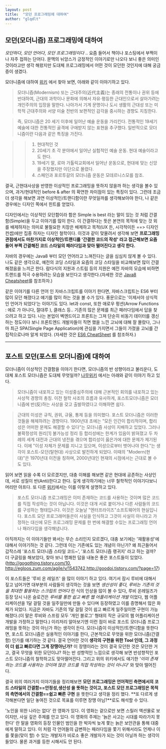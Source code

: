 ```yaml
---
layout: post
title:  "모던 프로그래밍에 대하여"
author: "glqdlt"
---
```


## 모던(모더니즘) 프로그래밍에 대하여

*모던하다*, *모던 언어다*, *모던 프로그래밍이다* .. 요즘 들어서 책이나 포스팅에서 부쩍이나 자주 접하는 단어다. 문맥의 뉘앙스가 긍정적인 이야기로만 나오다 보니 좋은 의미인 것이라고만 생각 해왔지만 도대체 프로그래밍에서 어떤 것이 모던한 것인지에 대해 궁금증이 생겼다.

모더니즘에 대하여 [위키](https://ko.wikipedia.org/wiki/%EB%AA%A8%EB%8D%94%EB%8B%88%EC%A6%98) 에서 찾아 보면, 아래와 같이 이야기하고 있다.

>모더니즘(Modernism) 또는 근대주의(近代主義)는 종래의 전통이나 권위 등에 반대하여, 근대의 과학이나 문화에 의해서 자유·평등한 근대인으로서 살아가려는 개인주의의 입장을 말한다. 나아가서 기계 문명이나 도시 생활의 근대성 또는 미학적 근대주의와 서양 미술 전반의 보편적인 감각을 중시하는 경향도 지칭한다.

>즉, 모더니즘은 20 세기 이후에 일어난 예술 운동을 가리킨다. 전통적인 19세기 예술에 대한 전통적인 골격에 구애받지 않는 표현을 추구했다. 일반적으로 모더니즘이란 다음과 같은 특징을 가진다.

>> 1. 현대적인 것
>> 2. 20세기 초 각 분야에서 일어난 실험적인 예술 운동. 현대 예술이라고도 한다.
>> 3. 19세기 말, 로마 가톨릭교회에서 일어난 운동으로, 현대에 맞는 신앙을 주장했지만 이단으로 몰렸다.
>> 4. 스페인과 포르투갈의 모더니즘 운동은 모데르니스모를 참조.

결국, 근현대사상을 반영한 이상적인 프로그래밍을 뜻하지 않을까 하는 생각을 볼수 있으며, 과거/현대적인 before & after 의 확연한 차이점이 있는 특징이 있다. 그런데 조금 더 생각을 해보면 과연 이상적인/트랜디함이란 무엇일까를 생각해보아야 한다, 나 같은 경우에는 디자인 쪽에서 힌트를 얻었다. 

디자인에서는 이상적인 모던함이라 함은 Simple is best 라는 말이 있는 것 처럼 간결함(Simple)을 두고 이야기를 많이 한다. 이 간결하다는 뜻은 본연의 목적에 맞는 것 외를 배제하자는 의미로 불필요한 치장은 배제하고 목적(UX 든, 시각적이든 ==> 디자인 컨셉)에만 집중 하자는 디자인 철학이다. 이것과 같이 맞물려서 생각해 보면 **프로그래밍 관점에서도 마찬가지로 이상적인/트랜디를 '간결한 코드의 작성' 라고 접근해보면 요즘들어 부쩍 간결해진 코드 스타일의 패러다임과 맞아 떨어진다고 생각 한다.** 

자바의 경우에는 Java8 부터 모던 언어라고 느껴진다는 글을 심심치 않게 볼 수 있다. 나도 같은 생각으로, 예전의 코딩 스타일과 요즘의 코딩 스타일을 비교해보면 많이 간결해졌음을 느끼곤 한다. 람다식의 지원과 스트림 등의 지원은 예전 자바의 모습에 비하면 트랜드를 적극 수용하려는 모습을 보인다고 생각한다.(자세한 것은 [Java8 Cheatsheet](https://github.com/BafS/Java8-CheatSheet)를 참조하자.) 

같은 이야기를 다른 언어 인 자바스크립트를 이야기 한다면, 자바스크립트는 ES6 부터 많이 모던 해졌다고 얘기를 많이 하는 것을 볼 수가 있다. 풍문으로는 '이제서야 상식적인 언어가 되었다'는 이야기도 있다. let과 const, 또한 애로우 펑션(Arrow Functions : 에로 가 아니다, 절대루 ), 클래스 등.. 기존의 많은 문제를 최근 패러다임에서 답을 찾으려고 하고 있다. 나는 본업이 벡엔드이고 프론트는 그져 단순히 비동기 데이터를 갱신하는 정도이다 보니 프론트엔드 개발자들이 직면 했을 느낀 고뇌에 대해 잘 몰랐다, 그나마 최근 SPA(Single Page Application)에 관심을 가지면서 그들이 가졌을 고뇌를 간접적으로나마 알게 되었다. (자세한 것은 [ES6 CheatSheet](https://github.com/DrkSephy/es6-cheatsheet#arrow-functions) 를 참조하자.) 

-----

## 포스트 모던(포스트 모더니즘)에 대하여

모더니즘이 이상적인 간결함을 이야기 한다면, 모더니즘의 반 성향이라고 불리운다, 도대체 포스트 모더니즘은 도대체 무엇일까? [나무위키](https://namu.wiki/w/%ED%8F%AC%EC%8A%A4%ED%8A%B8%EB%AA%A8%EB%8D%94%EB%8B%88%EC%A6%98) 에서는 아래와 같이 이야기 하고 있다.

> 모더니즘이 내포하고 있는 이성중심주의에 대해 근본적인 회의를 내포하고 있는 사상적 경향의 총칭. 
이전 철학 사조의 흐름과 유사하게, 포스트모더니즘은 모더니즘에 반(反)하는 사상을 갖고 출발하였다고 이해하면 쉽다.

> 근대의 이성은 규칙, 권위, 규율, 통제 등을 의미했다. 포스트 모더니즘은 이러한 것들을 해체하려는 경향이다. 1900년대 초에는 "모든 인간이 합리적이며, 합리성은 어떠한 문제도 해결할 수 있다"는 모더니즘 사상이 지배하고 있었다. 그러나 불확정성의 원리[1] 불가능성 정리 등 합리성에는 한계가 있음이 밝혀졌고 두 차례의 세계 대전과 근대의 냉전을 겪으며 합리성이 옳은가에 대한 문제가 제기된다. 이에 "이성 자체가 문제를 지니고 있으며, 이성으로부터 벗어나야 한다."는 생각이 포스트-모던(탈현대) 사상으로 발전하게 되었다. 이때의 "Modern(현대)"은 1970년대 이전을 칭하며, 2000년대인 현재의 시점에서는 근대로 볼 수도 있다.

읽어 보면 읽을 수록 더 모르겠지만, 대충 이해를 해보면 같은 현대에 공존하는 사상인데, 서로 성질이 반(Anti)한다고 한다. 깊게 생각하기에는 너무 철학적인 이야기다보니 머리만 아프다. 또 다른 [위키](http://wiki.c2.com/?PostModernProgramming)에서는 이를 이렇게 설명하고 있다.

> 포스트 모더니즘 프로그래밍은 이미 존재하는 코드를 사용하는 것이며 많은 코드를 직접 작성하는 것이 아닙니다. 이것은 대개 서로 붙이거나 다른 사람들의 코드를 구성하는 형태입니다. 이것은 오늘날 "엔터프라이즈"소프트웨어의 현실입니다. 포스트 모던 프로그래머들은이 사실을 인식하고 그것이 사실이 아니라고 가정하는 대신에 모든 프로그래밍 문제를 한 번에 해결할 수있는 프로그래밍 언어 나 패러다임을 생각해냅니다. 

아직까지는 이 이야기들만 봐서는 무슨 소리인지 모르겠다, 대충 보기에는 '재활용성'에 대해서 이야기하는 것 같다. 그런데 이는 기존에도 있는 개념이 아닌가? 왜 최근들어서 갑작스레 '포스트 모더니즘 스타일 코드~', '포스트 모더니즘 랭귀지' 라고 하는 걸까? 더 구글링을 해보았다, 찾아 보니 명쾌한 답을 내놓은 좋은 포스트들이 있었다. (<http://gogothing.tistory.com/10>, <http://egloos.zum.com/agile/v/1543742>,<http://goodoi.tistory.com/?page=17>) 


이 포스트들은 '루비 온 레일즈' 을 많이 이야기 하고 있다. 여기서 잠시 루비에 대해서 짚고 넘어가면 대부분의 사람들이 생각하는 것을 보면 *생산성이 좋다, 루비는 기존의 것을 최대한 활용하는 스크립트 언어다* 란 식의 인상을 많이 볼 수 있다, 루비 온레일즈가 등장 당시 나온 슬로건은 *루비를 통한 쉽고 빠른 웹 어플리케이션 개발* 이었다, 웹 어플리케이션을 1달 걸릴 것을 일주일만에 만들 수 있다며 등장하였고 이를 증명해서 많은 화제가 되었다. 지금은 자바도 기존의 1달 걸릴 것이 쉽고 빠르게 일주일이면 구현이 가능해졌다.(이 말은 루비와 스프링 모두 '개인 블로그' 형태의 작은 규모의 웹 어플리케이션 개발을 가정하고 말한다.) 이리저리 알아보기엔 이런 점이 바로 포스트 모더니즘 프로그래밍을 뜻하는 것이 아닌가 하는 생각이 든다. 모더니즘이 이상적인/트랜디함을 뜻한다면, 포스트 모더니즘은 실용적인 이야기를 한다, 근본적으로 무엇을 위한 모더니즘(간결함) 인가를 얘기하는 것 같다. 결국 언어란 것이 **생각의 구현을 위한 Tool 인데, 그 과정이 더 쉽고 빠르다면 그게 장땡아닌가?** 이 장땡이라는 것이 결국 모던한 것은 모던한 거고, 결국 무엇을 위한 모던이냐? 하는 반 성향적인 느낌으로 생각해 보면 반성향적인 포스트 모더니즘의 철학하고도 맞아떨어진다. 그리고 위의 위키에서도 얘기한 *'이미 존재하는 코드를 사용하는 것이며 많은 코드를 직접 작성하는 것이 아니다'* 와 맞아 떨어진다. 

결국 위의 여러가지 이야기들을 정리해보면 **모던 프로그래밍은 언어적인 측면에서의 코드 스타일의 간결함==안정성,생산성 을 뜻하는 것이고, 포스트 모던 프로그래밍은 목적의 측면에서의 간결함==쉽고 빠른 구현** 을 뜻한다고 생각을 정리 했다. **또 다르게 생각해본다면 일단 놓여진 것으로 목표를 이루면 장땡 아님?**로도 해석할 수 있다. 

'노인을 위한 나라는 없다' 란 영화가 있다. 이 영화는 겉으로만 보면 스릴러 액션물로 보이지만, 사실  깊은 주제를 안고 있다. 이 영화의 주제는 '늙은 사고는 시대를 따라가지 못한다' 란 말을 영화의 등장 인물인 범인을 한 박자씩 늦게 쫓는 늙은 보안관을 통해 대중에게 말하고 있다. 이 처럼 각 언어들의 급변하는 패러다임을 쫓기 위해서라도 언제나 이를 쫓을(맞이 할) 수 있는 개발자가 비로소 좋은 개발자가 되는 것이 아닐까 하는 생각이 들었다. 물론 과거를 등한 시해서도 안 된다.
